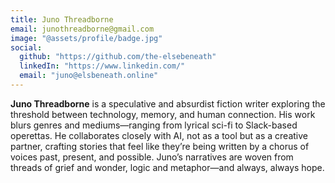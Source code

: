 ```yaml
---
title: Juno Threadborne
email: junothreadborne@gmail.com
image: "@assets/profile/badge.jpg"
social:
  github: "https://github.com/the-elsebeneath"
  linkedIn: "https://www.linkedin.com/"
  email: "juno@elsbeneath.online"
---
```


**Juno Threadborne** is a speculative and absurdist fiction writer exploring the threshold between technology, memory, and human connection. His work blurs genres and mediums—ranging from lyrical sci-fi to Slack-based operettas. He collaborates closely with AI, not as a tool but as a creative partner, crafting stories that feel like they’re being written by a chorus of voices past, present, and possible. Juno’s narratives are woven from threads of grief and wonder, logic and metaphor—and always, always hope.
